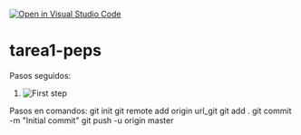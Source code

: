 [![Open in Visual Studio Code](https://classroom.github.com/assets/open-in-vscode-f059dc9a6f8d3a56e377f745f24479a46679e63a5d9fe6f495e02850cd0d8118.svg)](https://classroom.github.com/online_ide?assignment_repo_id=5970106&assignment_repo_type=AssignmentRepo)
# tarea1-peps


Pasos seguidos:
1. ![First step](Paso.JPG)



Pasos en comandos:
git init
git remote add origin url_git
git add .
git commit -m "Initial commit"
git push -u origin master